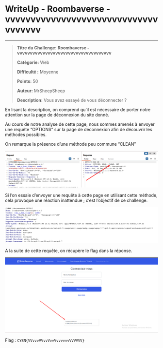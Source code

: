 # WriteUp - **Roombaverse - vvvvvvvvvvvvvvvvvvvvvvvvvvvvvvvvvvvvv**

---

> **Titre du Challenge:** **Roombaverse - vvvvvvvvvvvvvvvvvvvvvvvvvvvvvvvvvvvvv**
> 
> 
> **Catégorie:** Web
> 
> **Difficulté :** Moyenne
> 
> **Points:** 50
> 
> **Auteur:** MrSheepSheep
> 
> **Description:** Vous avez essayé de vous déconnecter ?
> 

En lisant la description, on comprend qu’il est nécessaire de porter notre attention sur la page de déconnexion du site donné.

Au cours de notre analyse de cette page, nous sommes amenés à envoyer une requête “OPTIONS” sur la page de déconnexion afin de découvrir les méthodes possibles.

On remarque la présence d’une méthode peu commune “CLEAN”

![Untitled](./images/Untitled.png)

Si l’on essaie d’envoyer une requête à cette page en utilisant cette méthode, cela provoque une réaction inattendue ; c’est l’objectif de ce challenge.

![Untitled](./images/Untitled2.png)

A la suite de cette requête, on récupère le flag dans la réponse. 

![Untitled](./images/Untitled3.png)

Flag : `CYBN{VVvvvVVvvVvvVvvvvvvVVVVVV}`